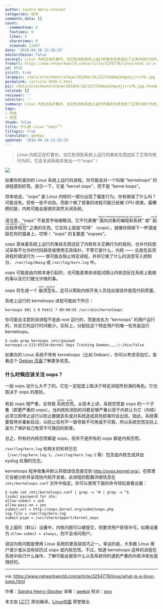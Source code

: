 ```yaml
---
author: Sandra Henry-stocker
categories: 技术
comments_data: []
count:
  commentnum: 0
  favtimes: 0
  likes: 0
  sharetimes: 0
  viewnum: 11467
date: '2018-04-18 22:28:25'
editorchoice: false
excerpt: Linux 内核正在盯着你，当它检测到系统上运行的某些东西违反了正常内核行为时，它会关闭系统并发出一个“oops”！
fromurl: https://www.networkworld.com/article/3254778/linux/what-is-a-linux-oops.html
id: 9556
islctt: true
largepic: /data/attachment/album/201804/18/222759dmq16dgxmjjrrx76.jpg
permalink: /article-9556-1.html
pic: /data/attachment/album/201804/18/222759dmq16dgxmjjrrx76.jpg.thumb.jpg
related: []
reviewer: ''
selector: ''
summary: Linux 内核正在盯着你，当它检测到系统上运行的某些东西违反了正常内核行为时，它会关闭系统并发出一个“oops”！
tags:
- 内核
- 恐慌
thumb: false
title: 什么是 Linux “oops”？
titlepic: true
translator: geekpi
updated: '2018-04-18 22:28:25'
---
```



> 
> Linux 内核正在盯着你，当它检测到系统上运行的某些东西违反了正常内核行为时，它会关闭系统并发出一个“oops”！
> 
> 
> 


![](/data/attachment/album/201804/18/222759dmq16dgxmjjrrx76.jpg)


如果你检查你的 Linux 系统上运行的进程，你可能会对一个叫做 “kerneloops” 的进程感到好奇。提示一下，它是 “kernel oops”，而不是 “kerne loops”。


坦率地说，“oops” 是 Linux 内核的一部分出现了偏差行为。你有做错了什么吗？可能没有。但有一些不对劲。而那个做了错事的进程可能已经被 CPU 结束。最糟糕的是，内核可能会报错并突然关闭系统。


请注意，“oops” 不是首字母缩略词。它不代表像“<ruby> 面向对象的编程和系统 <rt>  object-oriented programming and systems </rt></ruby>” 或“<ruby> 超出程序规范 <rt>  out of procedural specs </rt></ruby>” 之类的东西。它实际上就是“哎呀” （oops），就像你刚掉下一杯酒或踩在你的猫身上。哎呀！ “oops” 的复数是 “oopses”。


oops 意味着系统上运行的某些东西违反了内核有关正确行为的规则。也许代码尝试采取不允许的代码路径或使用无效指针。不管它是什么，内核 —— 总是在监测进程的错误行为 —— 很可能会阻止特定进程，并将它做了什么的消息写入控制台、 `/var/log/dmesg` 或 `/var/log/kern.log` 中。


oops 可能是由内核本身引起的，也可能是某些进程试图让内核违反在系统上能做的事以及它们被允许做的事。


oops 将生成一个<ruby> 崩溃签名 <rt>  crash signature </rt></ruby>，这可以帮助内核开发人员找出错误并提高代码质量。


系统上运行的 kerneloops 进程可能如下所示：



```
kernoops 881 1 0 Feb11 ? 00:00:01 /usr/sbin/kerneloops

```

你可能会注意到该进程不是由 root 运行的，而是由名为 “kernoops” 的用户运行的，并且它的运行时间极少。实际上，分配给这个特定用户的唯一任务是运行 kerneloops。



```
$ sudo grep kernoops /etc/passwd
kernoops:x:113:65534:Kernel Oops Tracking Daemon,,,:/:/bin/false

```

如果你的 Linux 系统不带有 kerneloops（比如 Debian），你可以考虑添加它。查看这个 [Debian 页面](https://packages.debian.org/stretch/kerneloops)了解更多信息。


### 什么时候应该关注 oops？


一般 oops 没什么大不了的。它在一定程度上取决于特定进程所扮演的角色。它也取决于 oops 的类别。


有些 oops 很严重，会导致<ruby> 系统恐慌 <rt>  system panic </rt></ruby>。从技术上讲，系统恐慌是 oops 的一个子集（即更严重的 oops）。当内核检测到的问题足够严重以至于内核认为它（内核）必须立即停止运行以防止数据丢失或对系统造成其他损害时会出现。因此，系统需要暂停并重新启动，以防止任何不一致导致不可用或不可靠。所以系统恐慌实际上是为了保护自己免受不可挽回的损害。


总之，所有的内核恐慌都是 oops，但并不是所有的 oops 都是内核恐慌。


`/var/log/kern.log` 和相关的轮转日志（`/var/log/kern.log.1`、`/var/log/kern.log.2` 等）包含由内核生成并由 syslog 处理的日志。


kerneloops 程序收集并默认将错误信息提交到 <http://oops.kernel.org/>，在那里它会被分析并呈现给内核开发者。此进程的配置详细信息在 `/etc/kerneloops.conf` 文件中指定。你可以使用下面的命令轻松查看设置：



```
$ sudo cat /etc/kerneloops.conf | grep -v ^# | grep -v ^$
[sudo] password for shs:
allow-submit = ask
allow-pass-on = yes
submit-url = http://oops.kernel.org/submitoops.php
log-file = /var/log/kern.log
submit-pipe = /usr/share/apport/kernel_oops

```

在上面的（默认）设置中，内核问题可以被提交，但要求用户获得许可。如果设置为 `allow-submit = always`，则不会询问用户。


调试内核问题是使用 Linux 系统的更高级技巧之一。幸运的是，大多数 Linux 用户很少或从没有经历过 oops 或内核恐慌。不过，知道 kerneloops 这样的进程在系统中执行什么操作，了解可能会报告什么以及系统何时遇到严重的内核冲突也是很好的。




---


via: <https://www.networkworld.com/article/3254778/linux/what-is-a-linux-oops.html>


作者：[Sandra Henry-Stocker](https://www.networkworld.com/author/Sandra-Henry_Stocker/) 译者：[geekpi](https://github.com/geekpi) 校对：[wxy](https://github.com/wxy)


本文由 [LCTT](https://github.com/LCTT/TranslateProject) 原创编译，[Linux中国](https://linux.cn/) 荣誉推出